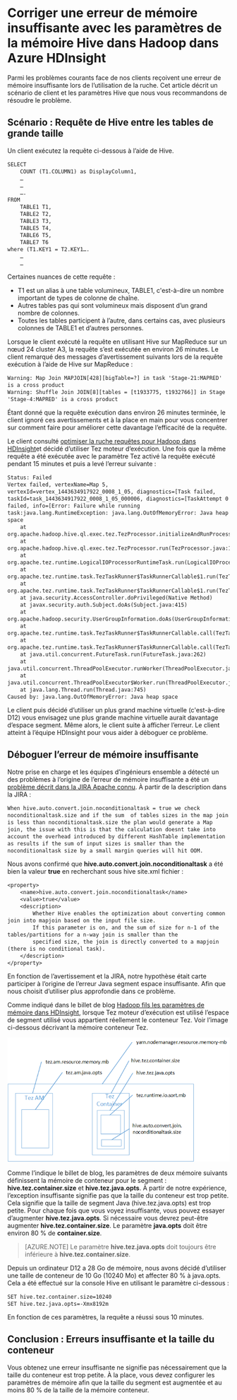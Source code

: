 <properties
    pageTitle="Se déconnecter de l’erreur de mémoire (insuffisante) - paramètres Hive | Microsoft Azure"
    description="Corriger une erreur de mémoire insuffisante (insuffisante) à partir d’une requête Hive dans Hadoop dans HDInsight. Le scénario client est une requête sur plusieurs tables de grande taille."
    keywords="se déconnecter de paramètres de mémoire insuffisante, erreur Hive"
    services="hdinsight"
    documentationCenter=""
    authors="rashimg"
    manager="jhubbard"
    editor="cgronlun"/>

<tags
    ms.service="hdinsight"
    ms.devlang="na"
    ms.topic="article"
    ms.tgt_pltfrm="na"
    ms.workload="big-data"
    ms.date="09/02/2016"
    ms.author="rashimg;jgao"/>

# <a name="fix-an-out-of-memory-oom-error-with-hive-memory-settings-in-hadoop-in-azure-hdinsight"></a>Corriger une erreur de mémoire insuffisante avec les paramètres de la mémoire Hive dans Hadoop dans Azure HDInsight

Parmi les problèmes courants face de nos clients reçoivent une erreur de mémoire insuffisante lors de l’utilisation de la ruche. Cet article décrit un scénario de client et les paramètres Hive que nous vous recommandons de résoudre le problème.

## <a name="scenario-hive-query-across-large-tables"></a>Scénario : Requête de Hive entre les tables de grande taille

Un client exécutez la requête ci-dessous à l’aide de Hive.

    SELECT
        COUNT (T1.COLUMN1) as DisplayColumn1,
        …
        …
        ….
    FROM
        TABLE1 T1,
        TABLE2 T2,
        TABLE3 T3,
        TABLE5 T4,
        TABLE6 T5,
        TABLE7 T6
    where (T1.KEY1 = T2.KEY1….
        …
        …

Certaines nuances de cette requête :

* T1 est un alias à une table volumineux, TABLE1, c'est-à-dire un nombre important de types de colonne de chaîne.
* Autres tables pas qui sont volumineux mais disposent d’un grand nombre de colonnes.
* Toutes les tables participent à l’autre, dans certains cas, avec plusieurs colonnes de TABLE1 et d’autres personnes.

Lorsque le client exécuté la requête en utilisant Hive sur MapReduce sur un nœud 24 cluster A3, la requête s’est exécutée en environ 26 minutes. Le client remarqué des messages d’avertissement suivants lors de la requête exécution à l’aide de Hive sur MapReduce :

    Warning: Map Join MAPJOIN[428][bigTable=?] in task 'Stage-21:MAPRED' is a cross product
    Warning: Shuffle Join JOIN[8][tables = [t1933775, t1932766]] in Stage 'Stage-4:MAPRED' is a cross product

Étant donné que la requête exécution dans environ 26 minutes terminée, le client ignoré ces avertissements et à la place en main pour vous concentrer sur comment faire pour améliorer cette davantage l’efficacité de la requête.

Le client consulté [optimiser la ruche requêtes pour Hadoop dans HDInsight](hdinsight-hadoop-optimize-hive-query.md)et décidé d’utiliser Tez moteur d’exécution. Une fois que la même requête a été exécutée avec le paramètre Tez activé la requête exécuté pendant 15 minutes et puis a levé l’erreur suivante :

    Status: Failed
    Vertex failed, vertexName=Map 5, vertexId=vertex_1443634917922_0008_1_05, diagnostics=[Task failed, taskId=task_1443634917922_0008_1_05_000006, diagnostics=[TaskAttempt 0 failed, info=[Error: Failure while running task:java.lang.RuntimeException: java.lang.OutOfMemoryError: Java heap space
        at
    org.apache.hadoop.hive.ql.exec.tez.TezProcessor.initializeAndRunProcessor(TezProcessor.java:172)
        at org.apache.hadoop.hive.ql.exec.tez.TezProcessor.run(TezProcessor.java:138)
        at
    org.apache.tez.runtime.LogicalIOProcessorRuntimeTask.run(LogicalIOProcessorRuntimeTask.java:324)
        at
    org.apache.tez.runtime.task.TezTaskRunner$TaskRunnerCallable$1.run(TezTaskRunner.java:176)
        at
    org.apache.tez.runtime.task.TezTaskRunner$TaskRunnerCallable$1.run(TezTaskRunner.java:168)
        at java.security.AccessController.doPrivileged(Native Method)
        at javax.security.auth.Subject.doAs(Subject.java:415)
        at org.apache.hadoop.security.UserGroupInformation.doAs(UserGroupInformation.java:1628)
        at
    org.apache.tez.runtime.task.TezTaskRunner$TaskRunnerCallable.call(TezTaskRunner.java:168)
        at
    org.apache.tez.runtime.task.TezTaskRunner$TaskRunnerCallable.call(TezTaskRunner.java:163)
        at java.util.concurrent.FutureTask.run(FutureTask.java:262)
        at java.util.concurrent.ThreadPoolExecutor.runWorker(ThreadPoolExecutor.java:1145)
        at java.util.concurrent.ThreadPoolExecutor$Worker.run(ThreadPoolExecutor.java:615)
        at java.lang.Thread.run(Thread.java:745)
    Caused by: java.lang.OutOfMemoryError: Java heap space

Le client puis décidé d’utiliser un plus grand machine virtuelle (c'est-à-dire D12) vous envisagez une plus grande machine virtuelle aurait davantage d’espace segment. Même alors, le client suite à afficher l’erreur. Le client atteint à l’équipe HDInsight pour vous aider à déboguer ce problème.

## <a name="debug-the-out-of-memory-oom-error"></a>Déboguer l’erreur de mémoire insuffisante

Notre prise en charge et les équipes d’ingénieurs ensemble a détecté un des problèmes à l’origine de l’erreur de mémoire insuffisante a été un [problème décrit dans la JIRA Apache connu](https://issues.apache.org/jira/browse/HIVE-8306). À partir de la description dans la JIRA :

    When hive.auto.convert.join.noconditionaltask = true we check noconditionaltask.size and if the sum  of tables sizes in the map join is less than noconditionaltask.size the plan would generate a Map join, the issue with this is that the calculation doesnt take into account the overhead introduced by different HashTable implementation as results if the sum of input sizes is smaller than the noconditionaltask size by a small margin queries will hit OOM.

Nous avons confirmé que **hive.auto.convert.join.noconditionaltask** a été bien la valeur **true** en recherchant sous hive site.xml fichier :

    <property>
        <name>hive.auto.convert.join.noconditionaltask</name>
        <value>true</value>
        <description>
            Whether Hive enables the optimization about converting common join into mapjoin based on the input file size.
            If this parameter is on, and the sum of size for n-1 of the tables/partitions for a n-way join is smaller than the
            specified size, the join is directly converted to a mapjoin (there is no conditional task).
        </description>
    </property>

En fonction de l’avertissement et la JIRA, notre hypothèse était carte participer à l’origine de l’erreur Java segment espace insuffisante. Afin que nous choisit d’utiliser plus approfondie dans ce problème.

Comme indiqué dans le billet de blog [Hadoop fils les paramètres de mémoire dans HDInsight](http://blogs.msdn.com/b/shanyu/archive/2014/07/31/hadoop-yarn-memory-settings-in-hdinsigh.aspx), lorsque Tez moteur d’exécution est utilisé l’espace de segment utilisé vous appartient réellement le conteneur Tez. Voir l’image ci-dessous décrivant la mémoire conteneur Tez.

![Diagramme de mémoire tez conteneur : ruche déconnecter d’erreur de mémoire insuffisante](./media/hdinsight-hadoop-hive-out-of-memory-error-oom/hive-out-of-memory-error-oom-tez-container-memory.png)


Comme l’indique le billet de blog, les paramètres de deux mémoire suivants définissent la mémoire de conteneur pour le segment : **hive.tez.container.size** et **hive.tez.java.opts**. À partir de notre expérience, l’exception insuffisante signifie pas que la taille du conteneur est trop petite. Cela signifie que la taille de segment Java (hive.tez.java.opts) est trop petite. Pour chaque fois que vous voyez insuffisante, vous pouvez essayer d’augmenter **hive.tez.java.opts**. Si nécessaire vous devrez peut-être augmenter **hive.tez.container.size**. Le paramètre **java.opts** doit être environ 80 % de **container.size**.

> [AZURE.NOTE]  Le paramètre **hive.tez.java.opts** doit toujours être inférieure à **hive.tez.container.size**.

Depuis un ordinateur D12 a 28 Go de mémoire, nous avons décidé d’utiliser une taille de conteneur de 10 Go (10240 Mo) et affecter 80 % à java.opts. Cela a été effectué sur la console Hive en utilisant le paramètre ci-dessous :

    SET hive.tez.container.size=10240
    SET hive.tez.java.opts=-Xmx8192m

En fonction de ces paramètres, la requête a réussi sous 10 minutes.

## <a name="conclusion-oom-errors-and-container-size"></a>Conclusion : Erreurs insuffisante et la taille du conteneur

Vous obtenez une erreur insuffisante ne signifie pas nécessairement que la taille du conteneur est trop petite. À la place, vous devez configurer les paramètres de mémoire afin que la taille du segment est augmentée et au moins 80 % de la taille de la mémoire conteneur.
